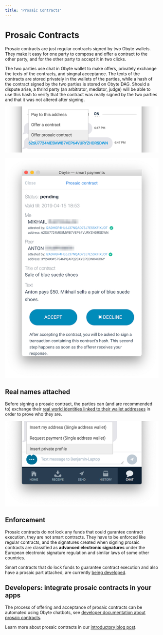 ```yaml
---
title: 'Prosaic Contracts'
---
```


# Prosaic Contracts

Prosaic contracts are just regular contracts signed by two Obyte wallets. They make it easy for one party to compose and offer a contract to the other party, and for the other party to accept it in two clicks.

The two parties use chat in Obyte wallet to make offers, privately exchange the texts of the contracts, and singnal acceptance. The texts of the contracts are stored privately in the wallets of the parties, while a hash of the contract signed by the two parties is stored on Obyte DAG. Should a dispute arise, a thrird party (an arbitrator, mediator, judge) will be able to use this hash to verify that the contract was really signed by the two parties and that it was not altered after signing.

![](offer-prosaic-click.png)

![](accept-prosaic.png)

## Real names attached

Before signing a prosaic contract, the parties can (and are recommended to) exchange their [real world identities linked to their wallet addresses](identity) in order to prove who they are.

![](insert-private-profile.png)

## Enforcement

Prosaic contracts do not lock any funds that could gurantee contract execution, they are not smart contracts. They have to be enforced like regular contracts, and the signatures created when signing prosaic contracts are classified as **advanced electronic signatures** under the European electronic signature regulation and similar laws of some other countries.

Smart contracts that do lock funds to guarantee contract execution and also have a prosaic part attached, are currently [being developed](https://medium.com/obyte/whats-next-for-obyte-contracts-with-arbiter-7e625e05811a).

## Developers: integrate prosaic contracts in your apps

The process of offering and acceptance of prosaic contracts can be automated using Obyte chatbots, see [developer documentation about prosaic contracts](https://developer.obyte.org/contracts/prosaic-contracts).

Learn more about prosaic contracts in our [introductory blog post](https://medium.com/obyte/introducing-prosaic-contracts-5d3564638a20).
